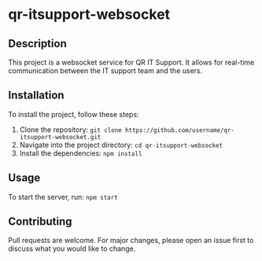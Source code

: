# qr-itsupport-websocket

## Description

This project is a websocket service for QR IT Support. It allows for real-time communication between the IT support team and the users.

## Installation

To install the project, follow these steps:

1. Clone the repository: `git clone https://github.com/username/qr-itsupport-websocket.git`
2. Navigate into the project directory: `cd qr-itsupport-websocket`
3. Install the dependencies: `npm install`

## Usage

To start the server, run: `npm start`

## Contributing

Pull requests are welcome. For major changes, please open an issue first to discuss what you would like to change.
